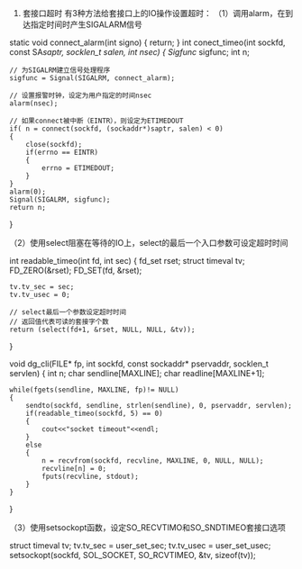 1. 套接口超时
有3种方法给套接口上的IO操作设置超时：
（1）调用alarm，在到达指定时间时产生SIGALARM信号

static void connect_alarm(int signo)
{
    return;
}
int conect_timeo(int sockfd, const SA*saptr, socklen_t salen, int nsec)
{
    Sigfunc* sigfunc;
    int n;

    // 为SIGALRM建立信号处理程序
    sigfunc = Signal(SIGALRM, connect_alarm);

    // 设置报警时钟，设定为用户指定的时间nsec
    alarm(nsec);

    // 如果connect被中断（EINTR），则设定为ETIMEDOUT
    if( n = connect(sockfd, (sockaddr*)saptr, salen) < 0)
    {
        close(sockfd);
        if(errno == EINTR)
        {
            errno = ETIMEDOUT;
        }
    }
    alarm(0);
    Signal(SIGALRM, sigfunc);
    return n;
}

（2）使用select阻塞在等待的IO上，select的最后一个入口参数可设定超时时间

int readable_timeo(int fd, int sec)
{
    fd_set rset;
    struct timeval tv;
    FD_ZERO(&rset);
    FD_SET(fd, &rset);

    tv.tv_sec = sec;
    tv.tv_usec = 0;

    // select最后一个参数设定超时时间
    // 返回值代表可读的套接字个数
    return (select(fd+1, &rset, NULL, NULL, &tv));
}

void dg_cli(FILE* fp, int sockfd, const sockaddr* pservaddr, socklen_t servlen)
{
    int n;
    char sendline[MAXLINE];
    char readline[MAXLINE+1];

    while(fgets(sendline, MAXLINE, fp)!= NULL)
    {
        sendto(sockfd, sendline, strlen(sendline), 0, pservaddr, servlen);
        if(readable_timeo(sockfd, 5) == 0)
        {
            cout<<"socket timeout"<<endl;
        }
        else
        {
            n = recvfrom(sockfd, recvline, MAXLINE, 0, NULL, NULL);
            recvline[n] = 0;
            fputs(recvline, stdout);
        }
    }
}

（3）使用setsockopt函数，设定SO_RECVTIMO和SO_SNDTIMEO套接口选项

struct timeval tv;
tv.tv_sec = user_set_sec;
tv.tv_usec = user_set_usec;
setsockopt(sockfd, SOL_SOCKET, SO_RCVTIMEO, &tv, sizeof(tv));